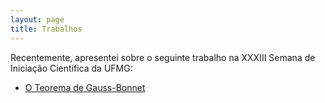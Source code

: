 ```yaml
---
layout: page
title: Trabalhos
---
```


Recentemente, apresentei sobre o seguinte trabalho na XXXIII Semana de Iniciação Científica da UFMG:

- <a href="https://drive.google.com/file/d/1mjVoKbIFL7ZZZOXqKXh9NIM5SlyJUH-s/view" target="_blank">O Teorema de Gauss-Bonnet</a>
